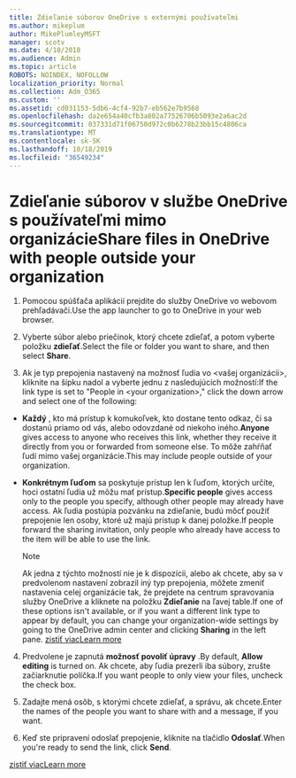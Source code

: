 ```yaml
---
title: Zdieľanie súborov OneDrive s externými používateľmi
ms.author: mikeplum
author: MikePlumleyMSFT
manager: scotv
ms.date: 4/10/2018
ms.audience: Admin
ms.topic: article
ROBOTS: NOINDEX, NOFOLLOW
localization_priority: Normal
ms.collection: Adm_O365
ms.custom: ''
ms.assetid: cd031153-5db6-4cf4-92b7-eb562e7b9568
ms.openlocfilehash: da2e654a40cfb3a802a77526706b5093e2a6ac2d
ms.sourcegitcommit: 037331d71f06750d972c0b6278b23bb15c4806ca
ms.translationtype: MT
ms.contentlocale: sk-SK
ms.lasthandoff: 10/18/2019
ms.locfileid: "36549234"
---
```

# <a name="share-files-in-onedrive-with-people-outside-your-organization"></a><span data-ttu-id="3004d-102">Zdieľanie súborov v službe OneDrive s používateľmi mimo organizácie</span><span class="sxs-lookup"><span data-stu-id="3004d-102">Share files in OneDrive with people outside your organization</span></span>

1. <span data-ttu-id="3004d-103">Pomocou spúšťača aplikácií prejdite do služby OneDrive vo webovom prehľadávači.</span><span class="sxs-lookup"><span data-stu-id="3004d-103">Use the app launcher to go to OneDrive in your web browser.</span></span> 
    
2. <span data-ttu-id="3004d-104">Vyberte súbor alebo priečinok, ktorý chcete zdieľať, a potom vyberte položku **zdieľať**.</span><span class="sxs-lookup"><span data-stu-id="3004d-104">Select the file or folder you want to share, and then select **Share**.</span></span> 
    
3. <span data-ttu-id="3004d-105">Ak je typ prepojenia nastavený na možnosť ľudia vo \<vašej organizácii\>, kliknite na šípku nadol a vyberte jednu z nasledujúcich možností:</span><span class="sxs-lookup"><span data-stu-id="3004d-105">If the link type is set to "People in \<your organization\>," click the down arrow and select one of the following:</span></span> 
    
  - <span data-ttu-id="3004d-106">**Každý** , kto má prístup k komukoľvek, kto dostane tento odkaz, či sa dostanú priamo od vás, alebo odovzdané od niekoho iného.</span><span class="sxs-lookup"><span data-stu-id="3004d-106">**Anyone** gives access to anyone who receives this link, whether they receive it directly from you or forwarded from someone else.</span></span> <span data-ttu-id="3004d-107">To môže zahŕňať ľudí mimo vašej organizácie.</span><span class="sxs-lookup"><span data-stu-id="3004d-107">This may include people outside of your organization.</span></span> 
    
  - <span data-ttu-id="3004d-108">**Konkrétnym ľuďom** sa poskytuje prístup len k ľuďom, ktorých určíte, hoci ostatní ľudia už môžu mať prístup.</span><span class="sxs-lookup"><span data-stu-id="3004d-108">**Specific people** gives access only to the people you specify, although other people may already have access.</span></span> <span data-ttu-id="3004d-109">Ak ľudia postúpia pozvánku na zdieľanie, budú môcť použiť prepojenie len osoby, ktoré už majú prístup k danej položke.</span><span class="sxs-lookup"><span data-stu-id="3004d-109">If people forward the sharing invitation, only people who already have access to the item will be able to use the link.</span></span> 
    
    > [!NOTE]
    > <span data-ttu-id="3004d-110">Ak jedna z týchto možností nie je k dispozícii, alebo ak chcete, aby sa v predvolenom nastavení zobrazil iný typ prepojenia, môžete zmeniť nastavenia celej organizácie tak, že prejdete na centrum spravovania služby OneDrive a kliknete na položku **Zdieľanie** na ľavej table.</span><span class="sxs-lookup"><span data-stu-id="3004d-110">If one of these options isn't available, or if you want a different link type to appear by default, you can change your organization-wide settings by going to the OneDrive admin center and clicking **Sharing** in the left pane.</span></span> [<span data-ttu-id="3004d-111">zistiť viac</span><span class="sxs-lookup"><span data-stu-id="3004d-111">Learn more</span></span>](https://go.microsoft.com/fwlink/?linkid=871961)
  
4. <span data-ttu-id="3004d-112">Predvolene je zapnutá **možnosť povoliť úpravy** .</span><span class="sxs-lookup"><span data-stu-id="3004d-112">By default, **Allow editing** is turned on.</span></span> <span data-ttu-id="3004d-113">Ak chcete, aby ľudia prezerli iba súbory, zrušte začiarknutie políčka.</span><span class="sxs-lookup"><span data-stu-id="3004d-113">If you want people to only view your files, uncheck the check box.</span></span> 
    
5. <span data-ttu-id="3004d-114">Zadajte mená osôb, s ktorými chcete zdieľať, a správu, ak chcete.</span><span class="sxs-lookup"><span data-stu-id="3004d-114">Enter the names of the people you want to share with and a message, if you want.</span></span>
    
6. <span data-ttu-id="3004d-115">Keď ste pripravení odoslať prepojenie, kliknite na tlačidlo **Odoslať**.</span><span class="sxs-lookup"><span data-stu-id="3004d-115">When you're ready to send the link, click **Send**.</span></span> 
    
[<span data-ttu-id="3004d-116">zistiť viac</span><span class="sxs-lookup"><span data-stu-id="3004d-116">Learn more</span></span>](https://go.microsoft.com/fwlink/?linkid=871861)
  

